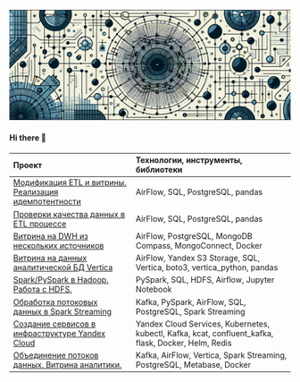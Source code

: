 ![profile](https://github.com/e1i1ah/e1i1ah/blob/main/ex.png)
#### Hi there 👋
<!-- **Проекты, Stack & Tools** -->

| Проект                                                                                                                                                                                                         | Технологии, инструменты, библиотеки                                   |
| :------------------------------------------------------------------------------------------------------------------------------------------------------------------------------------------------------------------- | :--------------------------------------------------------------------------------------------------- |
| [Модификация ETL и витрины. Реализация идемпотентности](https://github.com/e1i1ah/educational-projects/blob/main/01%20Модификация%20ETL%20и%20витрины.%20Реализация%20идемпотентности/README.md) | AirFlow, SQL, PostgreSQL, pandas                                                                     |
| [Проверки качества данных в ETL процессе](https://github.com/e1i1ah/educational-projects/blob/main/02%20Проверки%20качества%20данных%20в%20ETL/README.md)                                                                        | AirFlow, SQL, PostgreSQL, pandas                                                                     |
| [Витрина на DWH из нескольких источников](https://github.com/e1i1ah/educational-projects/blob/main/03%20Витрина%20на%20DWH%20из%20нескольких%20источников/README.md)                                                       | AirFlow, PostgreSQL, MongoDB Compass, MongoConnect, Docker                                           |
| [Витрина на данных аналитической БД Vertica](https://github.com/e1i1ah/educational-projects/blob/main/04%20Витрина%20на%20данных%20аналитической%20СУБД%20Vertica/README.md)                                               | AirFlow, Yandex S3 Storage, SQL, Vertica, boto3, vertica_python, pandas                              |
| [Spark/PySpark в Hadoop. Работа с HDFS.](https://github.com/e1i1ah/educational-projects/blob/main/05%20Spark/README.md)                                                                                                                                                | PySpark, SQL, HDFS, Airflow, Jupyter Notebook                                                        |
| [Обработка потоковых данных в Spark Streaming](https://github.com/e1i1ah/educational-projects/blob/main/06%20Обработка%20потоковых%20данных%20в%20Spark%20Streaming/README.md)                                                         | Kafka, PySpark, AirFlow, SQL, PostgreSQL, Spark Streaming                                            |
| [Создание сервисов в инфраструктуре Yandex Cloud](https://github.com/e1i1ah/educational-projects/blob/main/07%20Создание%20сервисов%20в%20инфраструктуре%20Yandex%20Cloud/README.md)                                       | Yandex Cloud Services, Kubernetes, kubectl, Kafka, kcat, confluent_kafka, flask, Docker, Helm, Redis |
| [Объединение потоков данных. Витрина аналитики.](https://github.com/e1i1ah/educational-projects/blob/main/08%20Объединение%20потоков%20данных.%20Витрина%20аналитики/README.md)                        | Kafka, AirFlow, Vertica, Spark Streaming, PostgreSQL, Metabase, Docker                               |
